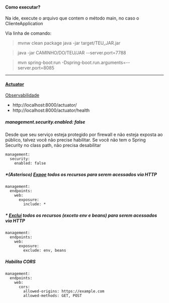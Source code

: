 #### Como executar?
Na ide, execute o arquivo que contem o método main, no caso o ClienteApplication

Via linha de comando:
> mvnw clean package
> java -jar target/TEU_JAR.jar

> java -jar CAMINHO/DO/TEU/JAR --server.port=7788

> mvn spring-boot:run -Dspring-boot.run.arguments=--server.port=8085

---
#### [Actuator](https://docs.spring.io/spring-boot/docs/current/reference/htmlsingle/)

[Observabilidade](https://medium.com/codigorefinado/padr%C3%B5es-de-microservi%C3%A7os-observabilidade-2be3141746de)

- http://localhost:8000/actuator/
- http://localhost:8000/actuator/health


##### management.security.enabled: false
Desde que seu serviço esteja protegido por firewall e não esteja exposta ao público, talvez você não precise habilitar.
Se você não tem o Spring Security no class path, não precisa desabilitar

```
management:
  security:
    enabled: false
```

##### *(Asterisco) [Expoe](https://docs.spring.io/spring-boot/docs/current/reference/html/production-ready-endpoints.html#production-ready-endpoints-exposing-endpoints) todos os recursos para serem acessados via HTTP
     
```
management:
  endpoints:
    web:
      exposure:
        include: *
```

##### * [Exclui](https://docs.spring.io/spring-boot/docs/current/reference/html/production-ready-endpoints.html#production-ready-endpoints-exposing-endpoints) todos os recursos (exceto env e beans) para serem acessados via HTTP
```
management:
  endpoints:
    web:
      exposure:
        exclude: env, beans
```

##### Habilita CORS

```
management:
  endpoints:
    web:
      cors:
        allowed-origins: https://example.com
        allowed-methods: GET, POST
```

